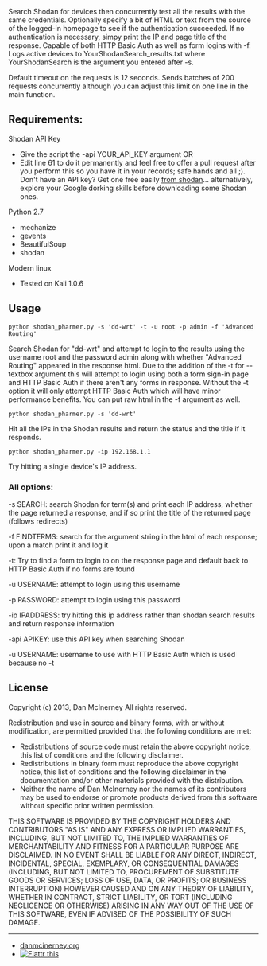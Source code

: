 Search Shodan for devices then concurrently test all the results with the same credentials. Optionally specify a bit of HTML or text from the source of the logged-in homepage to see if the authentication succeeded. If no authentication is necessary, simpy print the IP and page title of the response. Capable of both HTTP Basic Auth as well as form logins with -f. Logs active devices to YourShodanSearch_results.txt where YourShodanSearch is the argument you entered after -s.

Default timeout on the requests is 12 seconds. Sends batches of 200 requests concurrently although you can adjust this limit on one line in the main function. 


Requirements:
-----

Shodan API Key
* Give the script the -api YOUR_API_KEY argument OR
* Edit line 61 to do it permanently and feel free to offer a pull request after you perform this so you have it in your records; safe hands and all ;). Don't have an API key? Get one free easily [from shodan](http://www.shodanhq.com/account/register)... alternatively, explore your Google dorking skills before downloading some Shodan ones.

Python 2.7
* mechanize
* gevents
* BeautifulSoup
* shodan

Modern linux
* Tested on Kali 1.0.6

Usage
-----

``` shell
python shodan_pharmer.py -s 'dd-wrt' -t -u root -p admin -f 'Advanced Routing'
```
Search Shodan for "dd-wrt" and attempt to login to the results using the username root and the password admin along with whether "Advanced Routing" appeared in the response html. Due to the addition of the -t for --textbox argument this will attempt to login using both a form sign-in page and HTTP Basic Auth if there aren't any forms in response. Without the -t option it will only attempt HTTP Basic Auth which will have minor performance benefits. You can put raw html in the -f argument as well.


``` shell
python shodan_pharmer.py -s 'dd-wrt'
```
Hit all the IPs in the Shodan results and return the status and the title if it responds.


``` shell
python shodan_pharmer.py -ip 192.168.1.1 
```
Try hitting a single device's IP address.


### All options:

-s SEARCH: search Shodan for term(s) and print each IP address, whether the page returned a response, and if so print the title of the returned page (follows redirects)

-f FINDTERMS: search for the argument string in the html of each response; upon a match print it and log it

-t: Try to find a form to login to on the response page and default back to HTTP Basic Auth if no forms are found 

-u USERNAME: attempt to login using this username

-p PASSWORD: attempt to login using this password

-ip IPADDRESS: try hitting this ip address rather than shodan search results and return response information

-api APIKEY: use this API key when searching Shodan

-u USERNAME: username to use with HTTP Basic Auth which is used because no -t


License
-------

Copyright (c) 2013, Dan McInerney
All rights reserved.

Redistribution and use in source and binary forms, with or without
modification, are permitted provided that the following conditions are met:
* Redistributions of source code must retain the above copyright notice, this list of conditions and the following disclaimer.
* Redistributions in binary form must reproduce the above copyright notice, this list of conditions and the following disclaimer in the documentation and/or other materials provided with the distribution.
* Neither the name of Dan McInerney nor the names of its contributors may be used to endorse or promote products derived from this software without specific prior written permission.

THIS SOFTWARE IS PROVIDED BY THE COPYRIGHT HOLDERS AND CONTRIBUTORS "AS IS" AND
ANY EXPRESS OR IMPLIED WARRANTIES, INCLUDING, BUT NOT LIMITED TO, THE IMPLIED
WARRANTIES OF MERCHANTABILITY AND FITNESS FOR A PARTICULAR PURPOSE ARE
DISCLAIMED. IN NO EVENT SHALL <COPYRIGHT HOLDER> BE LIABLE FOR ANY
DIRECT, INDIRECT, INCIDENTAL, SPECIAL, EXEMPLARY, OR CONSEQUENTIAL DAMAGES
(INCLUDING, BUT NOT LIMITED TO, PROCUREMENT OF SUBSTITUTE GOODS OR SERVICES;
LOSS OF USE, DATA, OR PROFITS; OR BUSINESS INTERRUPTION) HOWEVER CAUSED AND
ON ANY THEORY OF LIABILITY, WHETHER IN CONTRACT, STRICT LIABILITY, OR TORT
(INCLUDING NEGLIGENCE OR OTHERWISE) ARISING IN ANY WAY OUT OF THE USE OF THIS
SOFTWARE, EVEN IF ADVISED OF THE POSSIBILITY OF SUCH DAMAGE.


***
* [danmcinerney.org](danmcinerney.org)
* [![Flattr this](http://api.flattr.com/button/flattr-badge-large.png)](https://flattr.com/submit/auto?user_id=DanMcInerney&url=https://github.com/DanMcInerney/shodan_pharmer&title=shodan_pharmer&language=&tags=github&category=software) 
